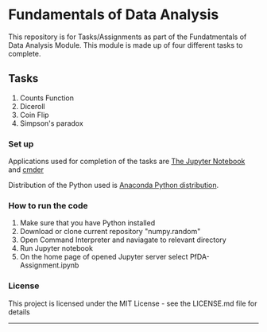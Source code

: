 # Fundamentals of Data Analysis

This repository is for Tasks/Assignments as part of the Fundatmentals of Data Analysis Module. This module is made up of four different tasks to complete.


## Tasks
1. Counts Function
2. Diceroll
3. Coin Flip
4. Simpson's paradox

### Set up

Applications used for completion of the tasks are [The Jupyter Notebook](https://jupyter.org/) and [cmder](http://cmder.net/)

Distribution of the Python used is [Anaconda Python distribution](https://www.anaconda.com/). 

###  How to run the code

1. Make sure that you have Python installed
2. Download or clone current repository "numpy.random"
3. Open Command Interpreter and naviagate to relevant directory
4. Run Jupyter notebook
5. On the home page of opened Jupyter server select PfDA- Assignment.ipynb


### License

This project is licensed under the MIT License - see the LICENSE.md file for details

***